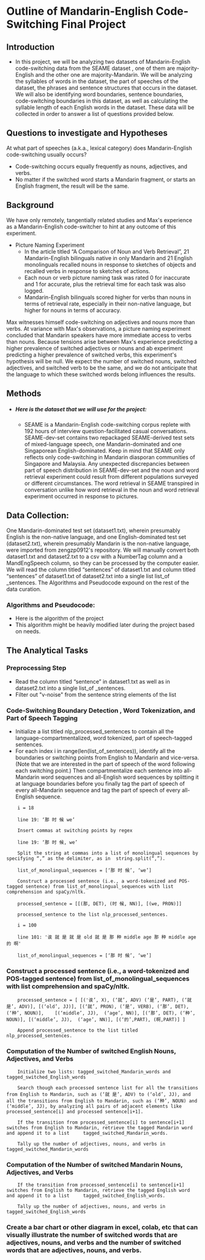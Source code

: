 
# Outline of Mandarin-English Code-Switching Final Project

## Introduction
- In this project, we will be analyzing two datasets of Mandarin-English code-switching data from the SEAME dataset , one of them are majority-English and the other one are majority-Mandarin. We will be analyzing the syllables of words in the dataset, the part of speeches of the dataset, the phrases and sentence structures that occurs in the dataset. We will also be identifying word boundaries, sentence boundaries, code-switching boundaries in this dataset, as well as calculating the syllable length of each English words in the dataset. These data will be collected in order to answer a list of questions provided below.

## Questions to investigate and Hypotheses

At what part of speeches (a.k.a., lexical category) does Mandarin-English code-switching usually occurs?
- Code-switching occurs equally frequently as nouns, adjectives, and verbs.
- No matter if the switched word starts a Mandarin fragment, or starts an English fragment, the result will be the same.

## Background


We have only remotely, tangentially related studies and Max's experience as a Mandarin-English code-switcher to hint at any outcome of this experiment.

- Picture Naming Experiment
	- In the article titled “A Comparison of Noun and Verb Retrieval”, 21 Mandarin-English bilinguals native in only Mandarin and 21 English monolinguals recalled nouns in response to sketches of objects and recalled verbs in response to sketches of actions. 
	- Each noun or verb picture naming task was rated 0 for inaccurate and 1 for accurate, plus the retrieval time for each task was also logged.
	- Mandarin-English bilinguals scored higher for verbs than nouns in terms of retrieval rate, especially in their non-native language, but higher 
	  for nouns  in terms of accuracy.
	  
Max witnesses himself code-switching on adjectives and nouns more than verbs. At variance with Max's observations, a picture naming experiment concluded that Mandarin speakers have more immediate access to verbs than nouns. Because tensions arise between Max's experience predicting a higher prevalence of switched adjectives or nouns and ab experiment predicting a higher prevalence of switched verbs, this experiment's hypothesis will be null. We expect the number of switched nouns, switched adjectives, and switched verb to be the same, and we do not anticipate that the language to which these switched words belong influences the results.


## Methods
- ##### Here is the dataset that we will use for the project:
	- SEAME is a Mandarin-English code-switching corpus replete with 192 hours of interview question-facilitated casual conversations. SEAME-dev-set contains two repackaged SEAME-derived test sets of mixed-language speech, one Mandarin-dominated and one Singaporean English-dominated. Keep in mind that SEAME only reflects only code-switching in Mandarin diasporan communities of Singapore and Malaysia. Any unexpected discrepancies between part of speech distribution in SEAME-dev-set and the noun and word retrieval experiment could result from different populations surveyed or different circumstances. The word retrieval in SEAME transpired in conversation unlike how word retrieval in the noun and word retrieval experiment occurred in response to pictures.

## Data Collection:

One Mandarin-dominated test set (dataset1.txt), wherein presumably English is the non-native language, and one English-dominated test set (dataset2.txt), wherein presumably Mandarin is the non-native language, were imported from zengzp0912's repository.
We will manually convert both dataset1.txt and dataset2.txt to a csv with a NumberTag column and a MandEngSpeech column, so they can be processed by the computer easier.
We will read the column titled “sentences” of dataset1.txt and column titled “sentences” of dataset1.txt of dataset2.txt into a single list list_of _sentences.
The Algorithms and Pseudocode expound on the rest of the data curation.

### Algorithms and Pseudocode:
- Here is the algorithm of the project
- This algorithm might be heavily modified later during the project based on needs.

## The Analytical Tasks

### Preprocessing Step

- Read the column titled “sentence” in dataset1.txt as well as in dataset2.txt into a single list_of _sentences.
- Filter out "v-noise" from the sentence string elements of the list
	
### Code-Switching Boundary Detection , Word Tokenization, and Part of Speech Tagging
 	
- Initialize a list titled nlp_processed_sentences to contain all the language-compartmentalized, word tokenized, part of speech-tagged sentences. 
- For each index i in range(len(list_of_sentences)), identify all the boundaries or switching points from English to Mandarin and vice-versa. (Note that we are interested in the part of speech of the word following each switching point.) Then compartmentalize each sentence into all-Mandarin word sequences and all-English word sequences by splitting it at language boundaries before you finally tag the part of speech of every all-Mandarin sequence and tag the part of speech of every all-English sequence.
```
	i = 18

	line 19: ‘那 时 候 we’

	Insert commas at switching points by regex
 
	line 19: ‘那 时 候, we’

	Split the string at commas into a list of monolingual sequences by specifying “,” as the delimiter, as in  string.split(“,”).

	list_of_monolingual_sequences = [‘那 时 候’, ‘we’]

	Construct a processed sentence (i.e., a word-tokenized and POS-tagged sentence) from list_of_monolingual_sequences with list comprehension and spaCy/nltk.

	processed_sentence = [[(那, DET), (时 候, NN)], [(we, PRON)]]

	processed_sentence to the list nlp_processed_sentences.

	i = 100

	line 101: '诶 就 是 就 是 old 就 是 那 种 middle age 那 种 middle age 的 啊'

	list_of_monolingual_sequences = [‘那 时 候’, ‘we’]
```
### Construct a processed sentence (i.e., a word-tokenized and POS-tagged sentence) from list_of_monolingual_sequences with list comprehension and spaCy/nltk.
``` 
	processed_sentence = [ [('诶’, X), (‘就’, ADV) (‘是’, PART), (‘就 是’, ADV)], [(‘old’, JJ)], [(‘就’, PRON), (‘是’, VERB), (‘那’, DET), (‘种’, NOUN)], 	[(‘middle’, JJ),  (‘age’, NN)], [(‘那’, DET), (‘种’, NOUN)], [(‘middle’, JJ),  (‘age’, NN)], [(‘的’,PART), (啊,PART)] ]

	Append processed_sentence to the list titled nlp_processed_sentences.
```
### Computation of the Number of switched English Nouns, Adjectives, and Verbs
```
	Initialize two lists: tagged_switched_Mandarin_words and tagged_switched_English_words

	Search though each processed sentence list for all the transitions from English to Mandarin, such as (‘就 是’, ADV) to (‘old’, JJ), and all the transitions from English to Mandarin, such as (‘种’, NOUN) and (‘middle’, JJ), by analyzing all pairs of adjacent elements like processed_sentence[i] and processed sentence[i+1].

	If the transition from processed_sentence[i] to sentence[i+1] switches from English to Mandarin, retrieve the tagged Mandarin word and append it to a list 	   tagged_switched_Mandarin_words.

	Tally up the number of adjectives, nouns, and verbs in  tagged_switched_Mandarin_words
```	
### Computation of the Number of switched Mandarin Nouns, Adjectives, and Verbs
```
	If the transition from processed_sentence[i] to sentence[i+1] switches from English to Mandarin, retrieve the tagged English word and append it to a list 	  tagged_switched_English_words.

	Tally up the number of adjectives, nouns, and verbs in tagged_switched_English_words
```
### Create a bar chart or other diagram in excel, colab, etc that can visually illustrate the number of switched words that are adjectives, nouns, and verbs and the number of switched words that are adjectives, nouns, and verbs.
